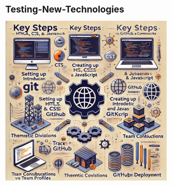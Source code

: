 # Testing-New-Technologies
<p align="center">
  <img width="800" height="500" src="https://github.com/dg2c4/Testing-New-Technologies/blob/main/Assets/Git-KeySteps.webp" alt="Git-Key-Steps">
</p>
